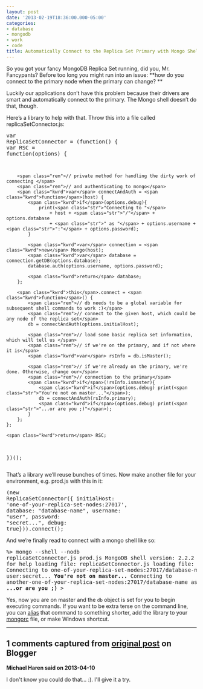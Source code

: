 ```yaml
---
layout: post
date: '2013-02-19T18:36:00.000-05:00'
categories:
- database
- mongodb
- work
- code
title: Automatically Connect to the Replica Set Primary with Mongo Shell
---
```



So you got your fancy MongoDB Replica Set running, did you, Mr. Fancypants? Before too long you might run into an issue: **how do you connect to the primary node when the primary can change? **

Luckily our applications don’t have this problem because their drivers are smart and automatically connect to the primary. The Mongo shell doesn’t do that, though.

Here’s a library to help with that. Throw this into a file called replicaSetConnector.js:<pre class="csharpcode"><span class="kwrd">var</span> ReplicaSetConnector = (<span class="kwrd">function</span>() { 
    <span class="kwrd">var</span> RSC = <span class="kwrd">function</span>(options) {
    
        <span class="rem">// private method for handling the dirty work of connecting </span>
        <span class="rem">// and authenticating to mongo</span>
        <span class="kwrd">var</span> connectAndAuth = <span class="kwrd">function</span>(host) {
            <span class="kwrd">if</span>(options.debug){
                print(<span class="str">"Connecting to "</span> 
                    + host + <span class="str">"/"</span> + options.database 
                    + <span class="str">" as "</span> + options.username + <span class="str">":"</span> + options.password);
            }
            
            <span class="kwrd">var</span> connection = <span class="kwrd">new</span> Mongo(host);
            <span class="kwrd">var</span> database = connection.getDB(options.database);
            database.auth(options.username, options.password);    
            
            <span class="kwrd">return</span> database;    
        };
        
        <span class="kwrd">this</span>.connect = <span class="kwrd">function</span>() {
            <span class="rem">// db needs to be a global variable for subsequent shell commands to work :)</span>
            <span class="rem">// connect to the given host, which could be any node of the replica set</span>
            db = connectAndAuth(options.initialHost);
            
            <span class="rem">// load some basic replica set information, which will tell us </span>
            <span class="rem">// if we're on the primary, and if not where it is</span>
            <span class="kwrd">var</span> rsInfo = db.isMaster();

            <span class="rem">// if we're already on the primary, we're done. Otherwise, change our</span>
            <span class="rem">// connection to the primary</span>
            <span class="kwrd">if</span>(!rsInfo.ismaster){
                <span class="kwrd">if</span>(options.debug) print(<span class="str">"You're not on master..."</span>);
                db = connectAndAuth(rsInfo.primary);
                <span class="kwrd">if</span>(options.debug) print(<span class="str">"...or are you ;)"</span>);
            }
        };
    };
        
    <span class="kwrd">return</span> RSC;
})();</pre>

That’s a library we’ll reuse bunches of times. Now make another file for your environment, e.g. prod.js with this in it:<pre class="csharpcode">(<span class="kwrd">new</span> ReplicaSetConnector({ 
    initialHost: <span class="str">'one-of-your-replica-set-nodes:27017'</span>, 
    database: <span class="str">"database-name"</span>, 
    username: <span class="str">"user"</span>, 
    password: <span class="str">"secret..."</span>,
    debug: <span class="kwrd">true</span>})).connect();</pre>

And we’re finally read to connect with a mongo shell like so:<pre class="csharpcode">%&gt; mongo --shell --nodb replicaSetConnector.js prod.js
MongoDB shell version: 2.2.2
type "help" for help
loading file: replicaSetConnector.js
loading file: prod.js
Connecting to one-of-your-replica-set-nodes:27017/database-name as user:secret...
<strong>You're not on master...
</strong>Connecting to another-one-of-your-replica-set-nodes:27017/database-name as user:secret
**...or are you ;)**
&gt;</pre>

Yes, now you are on master and the <code>db</code> object is set for you to begin executing commands. If you want to be extra terse on the command line, you can [alias](http://tldp.org/LDP/abs/html/aliases.html) that command to something shorter, add the library to your [mongorc](http://docs.mongodb.org/manual/reference/mongo/#mongo-mongorc-file) file, or make Windows shortcut.

---

## 1 comments captured from [original post](https://blog.wassupy.com/2013/02/automatically-connect-to-replica-set.html) on Blogger

**Michael Haren said on 2013-04-10**

I don't know you could do that... :). I'll give it a try.

